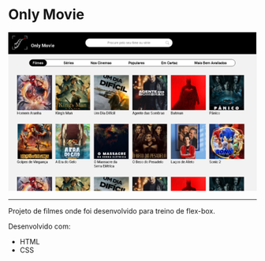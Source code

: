 # Only Movie

![only-movie](assets/img/layout.png)

----

Projeto de filmes onde foi desenvolvido para treino de flex-box.

Desenvolvido com: 

- HTML
- CSS